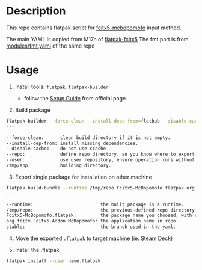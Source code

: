 Description
===

This repo contains flatpak script for [fcitx5-mcbopomofo](https://github.com/openvanilla/fcitx5-mcbopomofo) input method.

The main YAML is copied from M17n of [flatpak-fcitx5](https://github.com/fcitx/flatpak-fcitx5)
The fmt part is from [modules/fmt.yaml](https://github.com/fcitx/flatpak-fcitx5/tree/master/modules/fmt.yaml) of the same repo

Usage
===

1. Install tools: `flatpak`, `flatpak-builder`
    - follow the [Setup Guide](https://flatpak.org/setup/) from official page.

2. Build package

```bash
flatpak-builder --force-clean --install-deps-from=flathub --disable-cache --repo=/tmp/repo --user /tmp/app org.fcitx.Fcitx5.Addon.McBopomofo.yaml
---

--force-clean:      clean build directory if it is not empty.
--install-dep-from: install missing dependencies.
--disable-cache:    do not use ccache
--repo:             define repo directory, so you know where to export packages
--user:             use user repository, ensure operation runs without root privilege.
/tmp/app:           building directory.
```

3. Export single package for installation on other machine

```bash
flatpak build-bundle --runtime /tmp/repo Fcitx5-McBopomofo.flatpak org.fcitx.Fcitx5.Addon.McBopomofo stable
---

--runtime:                         the built package is a runtime.
/tmp/repo:                         the previous-defined repo directory.
Fcitx5-McBopomofo.flatpak:         the package name you choosed, with suffix.
org.fcitx.Fcitx5.Addon.McBopomofo: the application name in repo.
stable:                            the branch used in the yaml.
```

4. Move the exported `.flatpak` to target machine (ie. Steam Deck)

5. Install the .flatpak

```bash
flatpak install --user name.flatpak
```